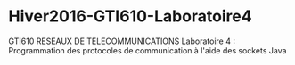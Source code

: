 # Hiver2016-GTI610-Laboratoire4
GTI610 RESEAUX DE TELECOMMUNICATIONS Laboratoire 4 : Programmation des protocoles de communication à l'aide des sockets Java
